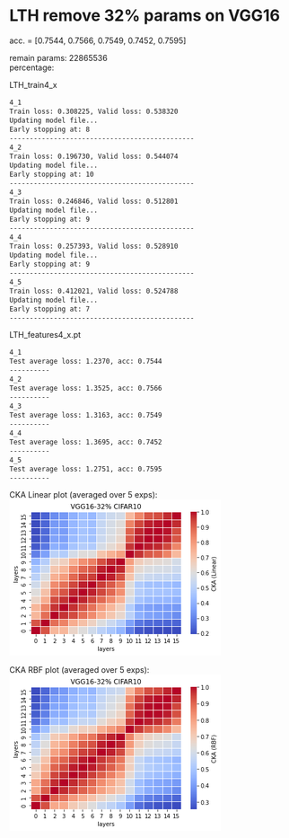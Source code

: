 # LTH remove 32% params on VGG16
acc. = [0.7544, 0.7566, 0.7549, 0.7452, 0.7595]

remain params: 22865536<br>
percentage: <br>

LTH_train4_x
```
4_1
Train loss: 0.308225, Valid loss: 0.538320
Updating model file...
Early stopping at: 8
----------------------------------------------
4_2
Train loss: 0.196730, Valid loss: 0.544074
Updating model file...
Early stopping at: 10
----------------------------------------------
4_3
Train loss: 0.246846, Valid loss: 0.512801
Updating model file...
Early stopping at: 9
----------------------------------------------
4_4
Train loss: 0.257393, Valid loss: 0.528910
Updating model file...
Early stopping at: 9
----------------------------------------------
4_5
Train loss: 0.412021, Valid loss: 0.524788
Updating model file...
Early stopping at: 7
----------------------------------------------
```

LTH_features4_x.pt
```
4_1
Test average loss: 1.2370, acc: 0.7544
----------
4_2
Test average loss: 1.3525, acc: 0.7566
----------
4_3
Test average loss: 1.3163, acc: 0.7549
----------
4_4
Test average loss: 1.3695, acc: 0.7452
----------
4_5
Test average loss: 1.2751, acc: 0.7595
----------
```

CKA Linear plot (averaged over 5 exps): <br>
![vgg16_32_linear](vgg16_32_linear.png)

CKA RBF plot (averaged over 5 exps): <br>
![vgg16_32_rbf](vgg16_32_rbf.png)
